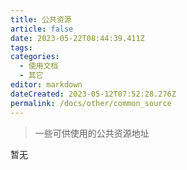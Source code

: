 ```yaml
---
title: 公共资源
article: false
date: 2023-05-22T08:44:39.411Z
tags:
categories: 
  - 使用文档
  - 其它
editor: markdown
dateCreated: 2023-05-12T07:52:28.276Z
permalink: /docs/other/common_source
---
```


> 一些可供使用的公共资源地址

暂无


